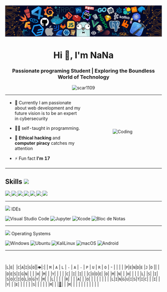 ![Github Banner](https://github.com/Jaydeep-Yadav/Jaydeep-Yadav/blob/main/banner.png)

<h1 align="center">Hi 👋, I'm NaNa</h1>
<h3 align="center">Passionate programing Student | Exploring the Boundless World of Technology</h3>
<p align="center"> <img src="https://camo.githubusercontent.com/12aced658211ea45325504ae46899afb6d20c4a7c615cca60667832c34d720ab/68747470733a2f2f6b6f6d617265762e636f6d2f67687076632f3f757365726e616d653d7472696e696226636f6c6f723d304539433437267374796c653d666f722d7468652d6261646765" alt="scar1109" /> </p>

<table align="center">
<tr border="none">
<td width="50%" align="left">
  
- 🌱 Currently I am passionate about web development and my future vision is to be an expert in cybersecurity

- 🧑‍🎓 self-taught in programming.

- 💬 **Ethical hacking** and **computer piracy** catches my attention
  
- ⚡ Fun fact **I'm 17**

</td>
<td width="50%" align="center">

  <img align="center" alt="Coding" width="450" src="https://repository-images.githubusercontent.com/588181932/e36ec678-7984-4cdd-8e4c-a3932772ff8e">

  
  </td>
</tr>
</table>

<h2> Skills <img src = "https://media2.giphy.com/media/QssGEmpkyEOhBCb7e1/giphy.gif?cid=ecf05e47a0n3gi1bfqntqmob8g9aid1oyj2wr3ds3mg700bl&rid=giphy.gif" width = 32px> </h2>
<a href= https://github.com/Aditya664?tab=repositories&q=&type=&language=python&sort= > <img width ='32px' src ='https://raw.githubusercontent.com/rahulbanerjee26/githubAboutMeGenerator/main/icons/python.svg'> </a>
<a href= https://github.com/Aditya664?tab=repositories&q=&type=&language=reactjs&sort= > <img width ='32px' src ='https://raw.githubusercontent.com/rahulbanerjee26/githubAboutMeGenerator/main/icons/reactjs.svg'> </a>
<a href= https://github.com/Aditya664?tab=repositories&q=&type=&language=javascript&sort= > <img width ='32px' src ='https://raw.githubusercontent.com/rahulbanerjee26/githubAboutMeGenerator/main/icons/javascript.svg'> </a>
<a href= https://github.com/Aditya664?tab=repositories&q=&type=&language=css&sort= > <img width ='32px' src ='https://raw.githubusercontent.com/rahulbanerjee26/githubAboutMeGenerator/main/icons/css.svg'> </a>
<a href= https://github.com/Aditya664?tab=repositories&q=&type=&language=html&sort= > <img width ='32px' src ='https://raw.githubusercontent.com/rahulbanerjee26/githubAboutMeGenerator/main/icons/html.svg'> </a>
<a href="https://es.wikipedia.org/wiki/Wi-Fi"> <img width="32px" src="https://raw.githubusercontent.com/rahulbanerjee26/githubAboutMeGenerator/main/icons/wifi.svg"> </a>
<a href="https://es.wikipedia.org/wiki/Linux"> <img width="32px" src="https://raw.githubusercontent.com/rahulbanerjee26/githubAboutMeGenerator/main/icons/linux.svg"> </a>

<hr>
<picture> <img src = "https://github.com/7oSkaaa/7oSkaaa/blob/main/Images/IDEs.gif?raw=true" width = 20px>  </picture> IDEs

![Visual Studio Code](https://img.shields.io/badge/Visual_Studio_Code-007ACC?style=flat-square&logo=Visual-Studio-Code&logoColor=white)
![Jupyter](https://img.shields.io/badge/Jupyter-F37626?style=flat-square&logo=Jupyter&logoColor=white)
![Xcode](https://img.shields.io/badge/Xcode-1575F9?style=flat-square&logo=Xcode&logoColor=white)
![Bloc de Notas](https://img.shields.io/badge/Bloc%20de%20Notas-F0F0F0?style=flat-square&logo=windows&logoColor=0078D6)

<hr>
<picture> <img src = "https://github.com/7oSkaaa/7oSkaaa/blob/main/Images/OS.gif?raw=true" width = 20px>  </picture> Operating Systems

![Windows](https://img.shields.io/badge/Windows-0078D6?style=flat-square&logo=Windows&logoColor=white)
![Ubuntu](https://img.shields.io/badge/Ubuntu-E95420?style=flat-square&logo=Ubuntu&logoColor=white)
![KaliLinux](https://img.shields.io/badge/Kali-557C94?style=flat-square&logo=KaliLinux&logoColor=white)
![macOS](https://img.shields.io/badge/macOS-000000?style=flat-square&logo=macos&logoColor=white)
![Android](https://img.shields.io/badge/Android-3DDC84?style=flat-square&logo=android&logoColor=white)

<hr>
<br>

|`L`|`E`|` `|`C`|`A`|`I`|`G`|`O`||`👁️`|:|
| `M` | `A` | `L` | `-` | `A` | `-` | `P` | `U` | `R` | `O` | - |
| | | |`P`|`E`|`N`|`D`|`E` |`J` |`O` ||
| |`D`|`E`|`S`|`I`|`G`|`N`| | | |`H`|
|`M`| | |`Y`| | | | |`C`| |`I`|
|`I`| | |`C`|`O`|`D`|`E`| |`O`| |`M`|
|`N`| | |`H`| | | | |`L`| |`S`|
|`I`| |`S`|`O`|`C`|`I`|`O`|`L`|`O`|`G`|`Y`|
|`M`| | |`L`| | | | |`R`| | |
|`A`| | |`O`| | | | | | | |
|`L`|`I`|`N`|`G`|`U`|`I`|`S`|`T`|`I`|`C`| |
|`I`| | |`Y`| | |`E`| | | | |
|`S`| | | | | |`M`| | |[📸](xd)| |
|`M`| | | | | | | | | | |

